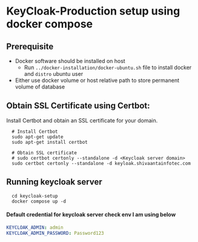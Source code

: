 # KeyCloak-Production setup using docker compose

## Prerequisite
* Docker software should be installed on host
  * Run `../docker-installation/docker-ubuntu.sh` file to install docker and `distro` ubuntu user
* Either use docker volume or host relative path to store permanent volume of database

## Obtain SSL Certificate using Certbot:
Install Certbot and obtain an SSL certificate for your domain.
```shell
  # Install Certbot
  sudo apt-get update
  sudo apt-get install certbot

  # Obtain SSL certificate
  # sudo certbot certonly --standalone -d <Keycloak server domain>
  sudo certbot certonly --standalone -d keyloak.shivaantainfotec.com
```

## Running keycloak server
```shell
  cd keycloak-setup
  docker compose up -d
```
#### Default credential for keycloak server check env I am using below
```yaml
KEYCLOAK_ADMIN: admin
KEYCLOAK_ADMIN_PASSWORD: Password123
```